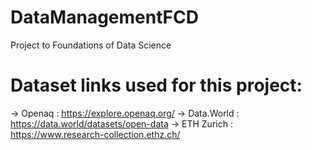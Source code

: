 # DataManagementFCD
Project to Foundations of Data Science

# Dataset links used for this project:
-> Openaq : https://explore.openaq.org/
-> Data.World : https://data.world/datasets/open-data
-> ETH Zurich : https://www.research-collection.ethz.ch/

